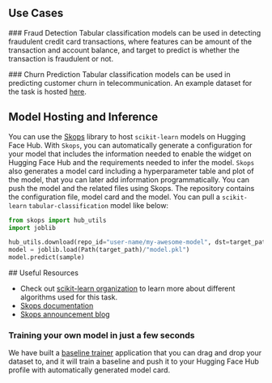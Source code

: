 ## Use Cases

### Fraud Detection
Tabular classification models can be used in detecting fraudulent credit card transactions, where features can be amount of the transaction and account balance, and target to predict is whether the transaction is fraudulent or not. 

### Churn Prediction
Tabular classification models can be used in predicting customer churn in telecommunication. An example dataset for the task is hosted [here](https://huggingface.co/datasets/scikit-learn/churn-prediction).

## Model Hosting and Inference

You can use the [Skops](https://github.com/skops-dev/skops) library to host `scikit-learn` models on Hugging Face Hub. With `Skops`, you can automatically generate a configuration for your model that includes the information needed to enable the widget on Hugging Face Hub and the requirements needed to infer the model. `Skops` also generates a model card including a hyperparameter table and plot of the model, that you can later add information programmatically. You can push the model and the related files using Skops. The repository contains the configuration file, model card and the model. You can pull a `scikit-learn` `tabular-classification` model like below:


```python
from skops import hub_utils
import joblib

hub_utils.download(repo_id="user-name/my-awesome-model", dst=target_path)
model = joblib.load(Path(target_path)/"model.pkl")
model.predict(sample)
```


## Useful Resources

- Check out [scikit-learn organization](https://huggingface.co/scikit-learn) to learn more about different algorithms used for this task.
- [Skops documentation](https://skops.readthedocs.io/en/latest/)
- [Skops announcement blog](https://huggingface.co/blog/skops)

### Training your own model in just a few seconds

We have built a [baseline trainer](https://huggingface.co/spaces/scikit-learn/baseline-trainer) application that you can drag and drop your dataset to, and it will train a baseline and push it to your Hugging Face Hub profile with automatically generated model card.